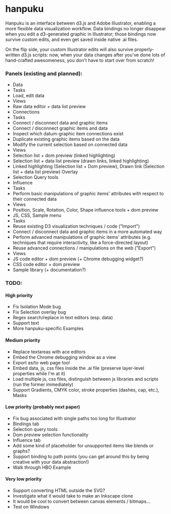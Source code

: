 # hanpuku #

Hanpuku is an interface between d3.js and Adobe Illustrator, enabling a more flexible
data visualization workflow. Data bindings no longer disappear when you edit a d3-generated
graphic in Illustrator; those bindings now survive custom edits, and even
get saved inside native .ai files.

On the flip side, your custom Illustrator edits
will also survive properly-written d3.js scripts: now, when your data changes after
you've done lots of hand-crafted awesomeness, you don't have to start over from scratch!

### Panels (existing and planned):
- Data
 - Tasks
  - Load, edit data
 - Views
  - Raw data editor + data list preview
- Connections
 - Tasks
  - Connect / disconnect data and graphic items
  - Connect / disconnect graphic items and data
  - Inspect which datum-graphic item connections exist
  - Duplicate existing graphic items based on the data
  - Modify the current selection based on connected data
 - Views
  - Selection list + dom preview (linked highlighting)
  - Selection list + data list preview (drawn links, linked highlighting)
  - Linked highlighting (Selection list + Dom preview), Drawn link (Selection list + data list preview) Overlay
  - Selection Query tools
- Influence
 - Tasks
  - Perform basic manipulations of graphic items' attributes with respect to their connected data
 - Views
  - Position, Scale, Rotation, Color, Shape influence tools + dom preview
- JS, CSS, Sample menu
 - Tasks
  - Reuse existing D3 visualization techniques / code ("Import")
  - Connect / disconnect data and graphic items in a more automated way
  - Perform advanced manipulations of graphic items' attributes (e.g. techniques that require interactivity, like a force-directed layout)
  - Reuse advanced connections / manipulations on the web ("Export")
 - Views
  - JS code editor + dom preview (+ Chrome debugging widget?)
  - CSS code editor + dom preview
  - Sample library (+ documentation?)

### TODO:

#### High priority
- Fix Isolation Mode bug
- Fix Selection overlay bug
- Regex search/replace in text editors (esp. data)
- Support text
- More hanpuku-specific Examples

#### Medium priority
- Replace textareas with ace editors
- Embed the Chrome debugging window as a view
- Export as/to web page tool
- Embed data, js, css files inside the .ai file (preserve layer-level properties while I'm at it)
- Load multiple js, css files, distinguish between js libraries and scripts (run the former immediately)
- Support Gradients, CMYK color, stroke properties (dashes, cap, etc.), Masks

#### Low priority (probably next paper)
- Fix bug associated with single paths too long for Illustrator
- Bindings tab
- Selection query tools
- Dom preview selection functionality
- Influence tab
- Add some kind of placeholder for unsupported items like blends or graphs?
- Support binding to path points (you can get around this by being creative
  with your data abstraction!)
- Walk through HBO Example

#### Very low priority
- Support converting HTML outside the SVG?
- Investigate what it would take to make an Inkscape clone
- It would be cool to convert between canvas elements / bitmaps...
- Test on Windows